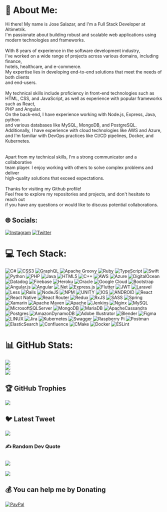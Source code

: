# 💫 About Me:
Hi there! My name is Jose Salazar, and I'm a Full Stack Developer at Altimetrik.<br>I'm passionate about building robust and scalable web applications using modern technologies and frameworks.<br><br>With 8 years of experience in the software development industry, <br>I've worked on a wide range of projects across various domains, including finance, <br>hotels, healthcare, and e-commerce. <br>My expertise lies in developing end-to-end solutions that meet the needs of both clients <br>and end-users.<br><br>My technical skills include proficiency in front-end technologies such as <br>HTML, CSS, and JavaScript, as well as experience with popular frameworks such as React, <br>PHP and Angular. <br>On the back-end, I have experience working with Node.js, Express, Java, python<br>and various databases like MySQL, MongoDB, and PostgreSQL. <br>Additionally, I have experience with cloud technologies like AWS and Azure, <br>and I'm familiar with DevOps practices like CI/CD pipelines, Docker, and Kubernetes.<br><br><br>Apart from my technical skills, I'm a strong communicator and a collaborative <br>team player. I enjoy working with others to solve complex problems and deliver <br>high-quality solutions that exceed expectations.<br><br>Thanks for visiting my Github profile! <br>Feel free to explore my repositories and projects, and don't hesitate to reach out <br>if you have any questions or would like to discuss potential collaborations.


## 🌐 Socials:
[![Instagram](https://img.shields.io/badge/Instagram-%23E4405F.svg?logo=Instagram&logoColor=white)](https://instagram.com/salazar_pp) [![Twitter](https://img.shields.io/badge/Twitter-%231DA1F2.svg?logo=Twitter&logoColor=white)](https://twitter.com/salazar_pp) 

# 💻 Tech Stack:
![C#](https://img.shields.io/badge/c%23-%23239120.svg?style=plastic&logo=c-sharp&logoColor=white) ![CSS3](https://img.shields.io/badge/css3-%231572B6.svg?style=plastic&logo=css3&logoColor=white) ![GraphQL](https://img.shields.io/badge/-GraphQL-E10098?style=plastic&logo=graphql&logoColor=white) ![Apache Groovy](https://img.shields.io/badge/Apache%20Groovy-4298B8.svg?style=plastic&logo=Apache+Groovy&logoColor=white) ![Ruby](https://img.shields.io/badge/ruby-%23CC342D.svg?style=plastic&logo=ruby&logoColor=white) ![TypeScript](https://img.shields.io/badge/typescript-%23007ACC.svg?style=plastic&logo=typescript&logoColor=white) ![Swift](https://img.shields.io/badge/swift-F54A2A?style=plastic&logo=swift&logoColor=white) ![Python](https://img.shields.io/badge/python-3670A0?style=plastic&logo=python&logoColor=ffdd54) ![PHP](https://img.shields.io/badge/php-%23777BB4.svg?style=plastic&logo=php&logoColor=white) ![Java](https://img.shields.io/badge/java-%23ED8B00.svg?style=plastic&logo=java&logoColor=white) ![HTML5](https://img.shields.io/badge/html5-%23E34F26.svg?style=plastic&logo=html5&logoColor=white) ![C++](https://img.shields.io/badge/c++-%2300599C.svg?style=plastic&logo=c%2B%2B&logoColor=white) ![AWS](https://img.shields.io/badge/AWS-%23FF9900.svg?style=plastic&logo=amazon-aws&logoColor=white) ![Azure](https://img.shields.io/badge/azure-%230072C6.svg?style=plastic&logo=azure-devops&logoColor=white) ![DigitalOcean](https://img.shields.io/badge/DigitalOcean-%230167ff.svg?style=plastic&logo=digitalOcean&logoColor=white) ![Datadog](https://img.shields.io/badge/datadog-%23632CA6.svg?style=plastic&logo=datadog&logoColor=white) ![Firebase](https://img.shields.io/badge/firebase-%23039BE5.svg?style=plastic&logo=firebase) ![Heroku](https://img.shields.io/badge/heroku-%23430098.svg?style=plastic&logo=heroku&logoColor=white) ![Oracle](https://img.shields.io/badge/Oracle-F80000?style=plastic&logo=oracle&logoColor=white) ![Google Cloud](https://img.shields.io/badge/Google%20Cloud-%234285F4.svg?style=plastic&logo=google-cloud&logoColor=white) ![Bootstrap](https://img.shields.io/badge/bootstrap-%23563D7C.svg?style=plastic&logo=bootstrap&logoColor=white) ![Angular.js](https://img.shields.io/badge/angular.js-%23E23237.svg?style=plastic&logo=angularjs&logoColor=white) ![Angular](https://img.shields.io/badge/angular-%23DD0031.svg?style=plastic&logo=angular&logoColor=white) ![.Net](https://img.shields.io/badge/.NET-5C2D91?style=plastic&logo=.net&logoColor=white) ![Express.js](https://img.shields.io/badge/express.js-%23404d59.svg?style=plastic&logo=express&logoColor=%2361DAFB) ![Flutter](https://img.shields.io/badge/Flutter-%2302569B.svg?style=plastic&logo=Flutter&logoColor=white) ![JWT](https://img.shields.io/badge/JWT-black?style=plastic&logo=JSON%20web%20tokens) ![Laravel](https://img.shields.io/badge/laravel-%23FF2D20.svg?style=plastic&logo=laravel&logoColor=white) ![Less](https://img.shields.io/badge/less-2B4C80?style=plastic&logo=less&logoColor=white) ![Rails](https://img.shields.io/badge/rails-%23CC0000.svg?style=plastic&logo=ruby-on-rails&logoColor=white) ![NodeJS](https://img.shields.io/badge/node.js-6DA55F?style=plastic&logo=node.js&logoColor=white) ![NPM](https://img.shields.io/badge/NPM-%23000000.svg?style=plastic&logo=npm&logoColor=white) ![UNITY](https://img.shields.io/badge/Unity-%2320232a.svg?style=plastic&logo=unity&logoColor=white) ![IOS](https://img.shields.io/badge/IOS-%2320232a.svg?style=plastic&logo=apple&logoColor=white) ![ANDROID](https://img.shields.io/badge/android-%2320232a.svg?style=plastic&logo=android&logoColor=%a4c639) ![React](https://img.shields.io/badge/react-%2320232a.svg?style=plastic&logo=react&logoColor=%2361DAFB) ![React Native](https://img.shields.io/badge/react_native-%2320232a.svg?style=plastic&logo=react&logoColor=%2361DAFB) ![React Router](https://img.shields.io/badge/React_Router-CA4245?style=plastic&logo=react-router&logoColor=white) ![Redux](https://img.shields.io/badge/redux-%23593d88.svg?style=plastic&logo=redux&logoColor=white) ![RxJS](https://img.shields.io/badge/rxjs-%23B7178C.svg?style=plastic&logo=reactivex&logoColor=white) ![SASS](https://img.shields.io/badge/SASS-hotpink.svg?style=plastic&logo=SASS&logoColor=white) ![Spring](https://img.shields.io/badge/spring-%236DB33F.svg?style=plastic&logo=spring&logoColor=white) ![Xamarin](https://img.shields.io/badge/Xamarin-3199DC?style=plastic&logo=xamarin&logoColor=white) ![Apache Maven](https://img.shields.io/badge/Apache%20Maven-C71A36?style=plastic&logo=Apache%20Maven&logoColor=white) ![Apache](https://img.shields.io/badge/apache-%23D42029.svg?style=plastic&logo=apache&logoColor=white) ![Jenkins](https://img.shields.io/badge/jenkins-%232C5263.svg?style=plastic&logo=jenkins&logoColor=white) ![Nginx](https://img.shields.io/badge/nginx-%23009639.svg?style=plastic&logo=nginx&logoColor=white) ![MySQL](https://img.shields.io/badge/mysql-%2300f.svg?style=plastic&logo=mysql&logoColor=white) ![MicrosoftSQLServer](https://img.shields.io/badge/Microsoft%20SQL%20Sever-CC2927?style=plastic&logo=microsoft%20sql%20server&logoColor=white) ![MongoDB](https://img.shields.io/badge/MongoDB-%234ea94b.svg?style=plastic&logo=mongodb&logoColor=white) ![MariaDB](https://img.shields.io/badge/MariaDB-003545?style=plastic&logo=mariadb&logoColor=white) ![ApacheCassandra](https://img.shields.io/badge/cassandra-%231287B1.svg?style=plastic&logo=apache-cassandra&logoColor=white) ![Postgres](https://img.shields.io/badge/postgres-%23316192.svg?style=plastic&logo=postgresql&logoColor=white) ![AmazonDynamoDB](https://img.shields.io/badge/Amazon%20DynamoDB-4053D6?style=plastic&logo=Amazon%20DynamoDB&logoColor=white) ![Adobe Illustrator](https://img.shields.io/badge/adobeillustrator-%23FF9A00.svg?style=plastic&logo=adobeillustrator&logoColor=white) ![Blender](https://img.shields.io/badge/blender-%23F5792A.svg?style=plastic&logo=blender&logoColor=white) 	![Figma](https://img.shields.io/badge/figma-%23F24E1E.svg?style=plastic&logo=figma&logoColor=white) ![LINUX](https://img.shields.io/badge/Linux-FCC624?style=plastic&logo=linux&logoColor=black) ![Jira](https://img.shields.io/badge/jira-%230A0FFF.svg?style=plastic&logo=jira&logoColor=white) ![Kubernetes](https://img.shields.io/badge/kubernetes-%23326ce5.svg?style=plastic&logo=kubernetes&logoColor=white) ![Swagger](https://img.shields.io/badge/-Swagger-%23Clojure?style=plastic&logo=swagger&logoColor=white) ![Raspberry Pi](https://img.shields.io/badge/-RaspberryPi-C51A4A?style=plastic&logo=Raspberry-Pi) ![Postman](https://img.shields.io/badge/Postman-FF6C37?style=plastic&logo=postman&logoColor=white) ![ElasticSearch](https://img.shields.io/badge/-ElasticSearch-005571?style=plastic&logo=elasticsearch) ![Confluence](https://img.shields.io/badge/confluence-%23172BF4.svg?style=plastic&logo=confluence&logoColor=white) ![CMake](https://img.shields.io/badge/CMake-%23008FBA.svg?style=plastic&logo=cmake&logoColor=white) ![Docker](https://img.shields.io/badge/docker-%230db7ed.svg?style=plastic&logo=docker&logoColor=white) ![ESLint](https://img.shields.io/badge/ESLint-4B3263?style=plastic&logo=eslint&logoColor=white)
# 📊 GitHub Stats:
![](https://github-readme-stats.vercel.app/api?username=salazarpp&theme=dark&hide_border=false&include_all_commits=true&count_private=true)<br/>
![](https://github-readme-streak-stats.herokuapp.com/?user=salazarpp&theme=dark&hide_border=false)<br/>
![](https://github-readme-stats.vercel.app/api/top-langs/?username=salazarpp&theme=dark&hide_border=false&include_all_commits=true&count_private=true&layout=compact)

## 🏆 GitHub Trophies
![](https://github-profile-trophy.vercel.app/?username=salazarpp&theme=radical&no-frame=false&no-bg=true&margin-w=4)

## 🐦 Latest Tweet
[![](https://gtce.itsvg.in/api?username=salazar_pp)](https://github.com/VishwaGauravIn/github-twitter-card-embed)

### ✍️ Random Dev Quote
![](https://quotes-github-readme.vercel.app/api?type=horizontal&theme=radical)
---
[![](https://visitcount.itsvg.in/api?id=salazarpp&icon=0&color=0)](https://visitcount.itsvg.in)

  ## 💰 You can help me by Donating
  [![PayPal](https://img.shields.io/badge/PayPal-00457C?style=for-the-badge&logo=paypal&logoColor=white)](https://paypal.me/salazarjl) 

  
<!-- Proudly created with GPRM ( https://gprm.itsvg.in ) -->
